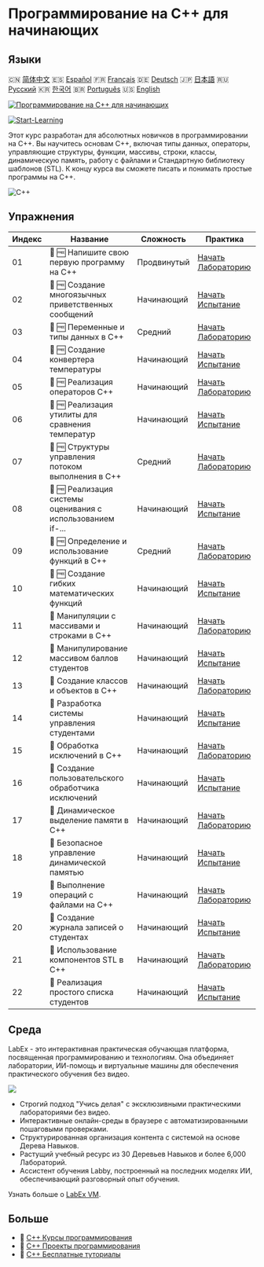 # Программирование на C++ для начинающих

## Языки

🇨🇳 [简体中文](README_zh.md) 🇪🇸 [Español](README_es.md) 🇫🇷 [Français](README_fr.md) 🇩🇪 [Deutsch](README_de.md) 🇯🇵 [日本語](README_ja.md) 🇷🇺 [Русский](README_ru.md) 🇰🇷 [한국어](README_ko.md) 🇧🇷 [Português](README_pt.md) 🇺🇸 [English](README.md) 

[![Программирование на C++ для начинающих](https://cover-creator.labex.io/cpp-programming-for-beginners.png?lang=ru)](https://labex.io/ru/courses/cpp-programming-for-beginners)

[![Start-Learning](https://img.shields.io/badge/Start-Learning-whitesmoke?style=for-the-badge)](https://labex.io/ru/courses/cpp-programming-for-beginners)

Этот курс разработан для абсолютных новичков в программировании на C++. Вы научитесь основам C++, включая типы данных, операторы, управляющие структуры, функции, массивы, строки, классы, динамическую память, работу с файлами и Стандартную библиотеку шаблонов (STL). К концу курса вы сможете писать и понимать простые программы на C++. 

![C++](https://img.shields.io/badge/C++-whitesmoke?style=for-the-badge&logo=c++)


## Упражнения

|   Индекс | Название                                                    | Сложность   | Практика                                                                                                                     |
|----------|-------------------------------------------------------------|-------------|------------------------------------------------------------------------------------------------------------------------------|
|       01 | 📖 🆓 Напишите свою первую программу на C++                 | Продвинутый | <a target='_blank' href='https://labex.io/ru/tutorials/cpp-write-your-first-c-program-446069'>Начать Лабораторию</a>         |
|       02 | 🎯 🆓 Создание многоязычных приветственных сообщений        | Начинающий  | <a target='_blank' href='https://labex.io/ru/tutorials/cpp-craft-multilingual-greeting-messages-446094'>Начать Испытание</a> |
|       03 | 📖 🆓 Переменные и типы данных в C++                        | Средний     | <a target='_blank' href='https://labex.io/ru/tutorials/cpp-variables-and-data-types-in-c-446078'>Начать Лабораторию</a>      |
|       04 | 🎯 🆓 Создание конвертера температуры                       | Начинающий  | <a target='_blank' href='https://labex.io/ru/tutorials/c-create-a-temperature-converter-446144'>Начать Испытание</a>         |
|       05 | 📖 🆓 Реализация операторов C++                             | Начинающий  | <a target='_blank' href='https://labex.io/ru/tutorials/cpp-implement-c-operators-446084'>Начать Лабораторию</a>              |
|       06 | 🎯 🆓 Реализация утилиты для сравнения температур           | Начинающий  | <a target='_blank' href='https://labex.io/ru/tutorials/implement-temperature-comparison-utility-446145'>Начать Испытание</a> |
|       07 | 📖 🆓 Структуры управления потоком выполнения в C++         | Средний     | <a target='_blank' href='https://labex.io/ru/tutorials/cpp-control-flow-structures-in-c-446083'>Начать Лабораторию</a>       |
|       08 | 🎯 🆓 Реализация системы оценивания с использованием if-... | Начинающий  | <a target='_blank' href='https://labex.io/ru/tutorials/c-implement-grading-system-with-if-else-446149'>Начать Испытание</a>  |
|       09 | 📖 🆓 Определение и использование функций в C++             | Средний     | <a target='_blank' href='https://labex.io/ru/tutorials/cpp-define-and-use-functions-in-c-446080'>Начать Лабораторию</a>      |
|       10 | 🎯 🆓 Создание гибких математических функций                | Начинающий  | <a target='_blank' href='https://labex.io/ru/tutorials/c-create-flexible-math-functions-446161'>Начать Испытание</a>         |
|       11 | 📖  Манипуляции с массивами и строками в C++                | Начинающий  | <a target='_blank' href='https://labex.io/ru/tutorials/cpp-manipulate-arrays-and-strings-in-c-446085'>Начать Лабораторию</a> |
|       12 | 🎯  Манипулирование массивом баллов студентов               | Начинающий  | <a target='_blank' href='https://labex.io/ru/tutorials/c-manipulate-student-scores-array-446194'>Начать Испытание</a>        |
|       13 | 📖  Создание классов и объектов в C++                       | Начинающий  | <a target='_blank' href='https://labex.io/ru/tutorials/cpp-create-classes-and-objects-in-c-446079'>Начать Лабораторию</a>    |
|       14 | 🎯  Разработка системы управления студентами                | Начинающий  | <a target='_blank' href='https://labex.io/ru/tutorials/cpp-design-a-student-management-system-446288'>Начать Испытание</a>   |
|       15 | 📖  Обработка исключений в C++                              | Начинающий  | <a target='_blank' href='https://labex.io/ru/tutorials/cpp-handle-exceptions-in-c-446082'>Начать Лабораторию</a>             |
|       16 | 🎯  Создание пользовательского обработчика исключений       | Начинающий  | <a target='_blank' href='https://labex.io/ru/tutorials/cpp-create-a-custom-exception-handler-446292'>Начать Испытание</a>    |
|       17 | 📖  Динамическое выделение памяти в C++                     | Начинающий  | <a target='_blank' href='https://labex.io/ru/tutorials/cpp-dynamic-memory-allocation-in-c-446081'>Начать Лабораторию</a>     |
|       18 | 🎯  Безопасное управление динамической памятью              | Начинающий  | <a target='_blank' href='https://labex.io/ru/tutorials/cpp-manage-dynamic-memory-safely-446299'>Начать Испытание</a>         |
|       19 | 📖  Выполнение операций с файлами на C++                    | Начинающий  | <a target='_blank' href='https://labex.io/ru/tutorials/cpp-perform-file-operations-in-c-446086'>Начать Лабораторию</a>       |
|       20 | 🎯  Создание журнала записей о студентах                    | Начинающий  | <a target='_blank' href='https://labex.io/ru/tutorials/cpp-create-a-student-log-file-446297'>Начать Испытание</a>            |
|       21 | 📖  Использование компонентов STL в C++                     | Начинающий  | <a target='_blank' href='https://labex.io/ru/tutorials/cpp-use-stl-components-in-c-446087'>Начать Лабораторию</a>            |
|       22 | 🎯  Реализация простого списка студентов                    | Начинающий  | <a target='_blank' href='https://labex.io/ru/tutorials/cpp-implement-a-simple-student-roster-446298'>Начать Испытание</a>    |

## Среда

LabEx - это интерактивная практическая обучающая платформа, посвященная программированию и технологиям. Она объединяет лаборатории, ИИ-помощь и виртуальные машины для обеспечения практического обучения без видео.

![](https://tutorial-screenshot.getvm.io/images/vm-1725247253.png)

- Строгий подход "Учись делая" с эксклюзивными практическими лабораториями без видео.
- Интерактивные онлайн-среды в браузере с автоматизированными пошаговыми проверками.
- Структурированная организация контента с системой на основе Дерева Навыков.
- Растущий учебный ресурс из 30 Деревьев Навыков и более 6,000 Лабораторий.
- Ассистент обучения Labby, построенный на последних моделях ИИ, обеспечивающий разговорный опыт обучения.

Узнать больше о [LabEx VM](https://support.labex.io/using-labex/virtual-machine).

## Больше

- 🔗 [C++ Курсы программирования](https://github.com/labex-labs/awesome-programming-courses)
- 🔗 [C++ Проекты программирования](https://github.com/labex-labs/awesome-programming-projects)
- 🔗 [C++ Бесплатные туториалы](https://github.com/labex-labs/cpp-free-tutorials)

